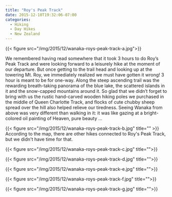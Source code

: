 ```yaml
---
title: "Roy's Peak Track"
date: 2015-12-10T19:32:06-07:00
categories:
  - Hiking
  - Day Hikes
  - New Zealand
---
```


{{< figure src="/img/2015/12/wanaka-roys-peak-track-a.jpg">}}


<!--more-->

We remembered having read somewhere that it took 3 hours to do Roy’s Peak Track and were looking forward to a leisurely hike at the moment of our departure. But once getting to the trail head and looking up at the towering Mt. Roy, we immediately realized we must have gotten it wrong! 3 hour is meant to be for one-way. Along the steep ascending trail was the rewarding breath-taking panorama of the blue lake, the scattered islands in it and the snow-capped mountains around it. So glad that we didn’t forget to bring with us the rustic hand-carved wooden hiking poles we purchased in the middle of Queen Charlotte Track, and flocks of cute chubby sheep spread over the hill also helped relieve our tiredness. Seeing Wanaka from above was very different than walking in it: it was like gazing at a bright-colored oil painting of Heaven, pure beauty ...

{{< figure src="/img/2015/12/wanaka-roys-peak-track-b.jpg"  title="" >}}
According to the map, there are other hikes connected to Roy's Peak Track,  but we didn't have time for that. 

{{< figure src="/img/2015/12/wanaka-roys-peak-track-c.jpg"  title="">}}

{{< figure src="/img/2015/12/wanaka-roys-peak-track-d.jpg"  title="">}}

{{< figure src="/img/2015/12/wanaka-roys-peak-track-e.jpg"  title="">}}

{{< figure src="/img/2015/12/wanaka-roys-peak-track-f.jpg" title="">}}

{{< figure src="/img/2015/12/wanaka-roys-peak-track-g.jpg" title="">}}
